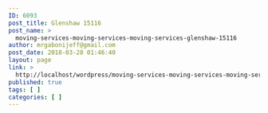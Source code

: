 ```yaml
---
ID: 6093
post_title: Glenshaw 15116
post_name: >
  moving-services-moving-services-moving-services-glenshaw-15116
author: mrgabonijeff@gmail.com
post_date: 2018-03-28 01:46:40
layout: page
link: >
  http://localhost/wordpress/moving-services-moving-services-moving-services-glenshaw-15116/
published: true
tags: [ ]
categories: [ ]
---
```

